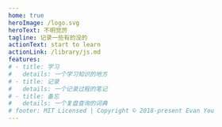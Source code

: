 ```yaml
---
home: true
heroImage: /logo.svg
heroText: 不明觉厉
tagline: 记录一些有的没的
actionText: start to learn
actionLink: /library/js.md
features:
# - title: 学习
#   details: 一个学习知识的地方
# - title: 记录
#   details: 一个记录过程的笔记
# - title: 备忘
#   details: 一个复盘查询的词典
# footer: MIT Licensed | Copyright © 2018-present Evan You
---
```


